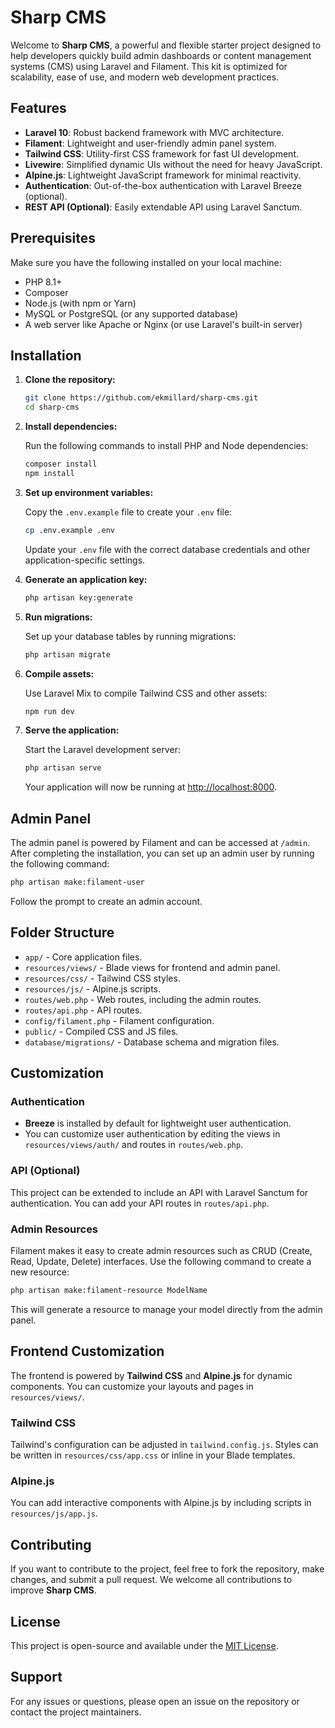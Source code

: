 
# Sharp CMS

Welcome to **Sharp CMS**, a powerful and flexible starter project designed to help developers quickly build admin dashboards or content management systems (CMS) using Laravel and Filament. This kit is optimized for scalability, ease of use, and modern web development practices.

## Features

- **Laravel 10**: Robust backend framework with MVC architecture.
- **Filament**: Lightweight and user-friendly admin panel system.
- **Tailwind CSS**: Utility-first CSS framework for fast UI development.
- **Livewire**: Simplified dynamic UIs without the need for heavy JavaScript.
- **Alpine.js**: Lightweight JavaScript framework for minimal reactivity.
- **Authentication**: Out-of-the-box authentication with Laravel Breeze (optional).
- **REST API (Optional)**: Easily extendable API using Laravel Sanctum.

## Prerequisites

Make sure you have the following installed on your local machine:

- PHP 8.1+
- Composer
- Node.js (with npm or Yarn)
- MySQL or PostgreSQL (or any supported database)
- A web server like Apache or Nginx (or use Laravel's built-in server)

## Installation

1. **Clone the repository:**

   ```bash
   git clone https://github.com/ekmillard/sharp-cms.git
   cd sharp-cms
   ```

2. **Install dependencies:**

   Run the following commands to install PHP and Node dependencies:

   ```bash
   composer install
   npm install
   ```

3. **Set up environment variables:**

   Copy the `.env.example` file to create your `.env` file:

   ```bash
   cp .env.example .env
   ```

   Update your `.env` file with the correct database credentials and other application-specific settings.

4. **Generate an application key:**

   ```bash
   php artisan key:generate
   ```

5. **Run migrations:**

   Set up your database tables by running migrations:

   ```bash
   php artisan migrate
   ```

6. **Compile assets:**

   Use Laravel Mix to compile Tailwind CSS and other assets:

   ```bash
   npm run dev
   ```

7. **Serve the application:**

   Start the Laravel development server:

   ```bash
   php artisan serve
   ```

   Your application will now be running at [http://localhost:8000](http://localhost:8000).

## Admin Panel

The admin panel is powered by Filament and can be accessed at `/admin`. After completing the installation, you can set up an admin user by running the following command:

```bash
php artisan make:filament-user
```

Follow the prompt to create an admin account.

## Folder Structure

- `app/` - Core application files.
- `resources/views/` - Blade views for frontend and admin panel.
- `resources/css/` - Tailwind CSS styles.
- `resources/js/` - Alpine.js scripts.
- `routes/web.php` - Web routes, including the admin routes.
- `routes/api.php` - API routes.
- `config/filament.php` - Filament configuration.
- `public/` - Compiled CSS and JS files.
- `database/migrations/` - Database schema and migration files.

## Customization

### Authentication

- **Breeze** is installed by default for lightweight user authentication.
- You can customize user authentication by editing the views in `resources/views/auth/` and routes in `routes/web.php`.

### API (Optional)

This project can be extended to include an API with Laravel Sanctum for authentication. You can add your API routes in `routes/api.php`.

### Admin Resources

Filament makes it easy to create admin resources such as CRUD (Create, Read, Update, Delete) interfaces. Use the following command to create a new resource:

```bash
php artisan make:filament-resource ModelName
```

This will generate a resource to manage your model directly from the admin panel.

## Frontend Customization

The frontend is powered by **Tailwind CSS** and **Alpine.js** for dynamic components. You can customize your layouts and pages in `resources/views/`.

### Tailwind CSS

Tailwind's configuration can be adjusted in `tailwind.config.js`. Styles can be written in `resources/css/app.css` or inline in your Blade templates.

### Alpine.js

You can add interactive components with Alpine.js by including scripts in `resources/js/app.js`.

## Contributing

If you want to contribute to the project, feel free to fork the repository, make changes, and submit a pull request. We welcome all contributions to improve **Sharp CMS**.

## License

This project is open-source and available under the [MIT License](LICENSE).

## Support

For any issues or questions, please open an issue on the repository or contact the project maintainers.
